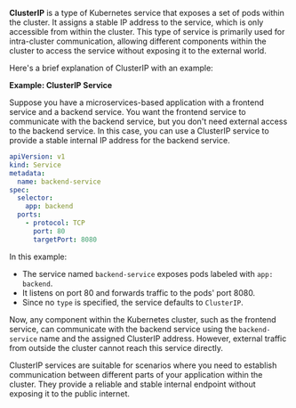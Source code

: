 **ClusterIP** is a type of Kubernetes service that exposes a set of pods within the cluster. It assigns a stable IP address to the service, which is only accessible from within the cluster. This type of service is primarily used for intra-cluster communication, allowing different components within the cluster to access the service without exposing it to the external world.

Here's a brief explanation of ClusterIP with an example:

**Example: ClusterIP Service**

Suppose you have a microservices-based application with a frontend service and a backend service. You want the frontend service to communicate with the backend service, but you don't need external access to the backend service. In this case, you can use a ClusterIP service to provide a stable internal IP address for the backend service.

```yaml
apiVersion: v1
kind: Service
metadata:
  name: backend-service
spec:
  selector:
    app: backend
  ports:
    - protocol: TCP
      port: 80
      targetPort: 8080
```

In this example:
- The service named `backend-service` exposes pods labeled with `app: backend`.
- It listens on port 80 and forwards traffic to the pods' port 8080.
- Since no `type` is specified, the service defaults to `ClusterIP`.

Now, any component within the Kubernetes cluster, such as the frontend service, can communicate with the backend service using the `backend-service` name and the assigned ClusterIP address. However, external traffic from outside the cluster cannot reach this service directly.

ClusterIP services are suitable for scenarios where you need to establish communication between different parts of your application within the cluster. They provide a reliable and stable internal endpoint without exposing it to the public internet.